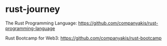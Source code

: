 # rust-journey

The Rust Programming Language:
https://github.com/companyakis/rust-programming-language

Rust Bootcamp for Web3: 
https://github.com/companyakis/rust-bootcamp
